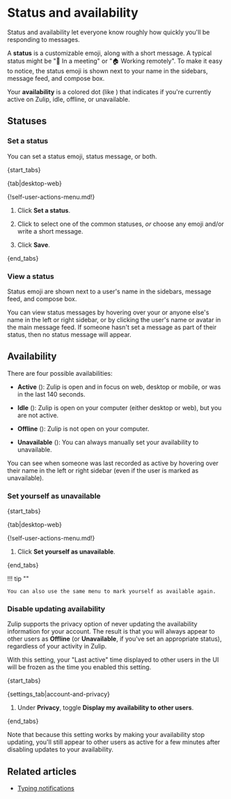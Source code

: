 # Status and availability

Status and availability let everyone know roughly how quickly you'll be
responding to messages.

A **status** is a customizable emoji, along with a short message. A typical
status might be "📅 In a meeting" or "🏠 Working remotely". To make it easy to
notice, the status emoji is shown next to your name in the sidebars, message
feed, and compose box.

Your **availability** is a colored dot (like <span class="indicator green
solid"></span>) that indicates if you're currently active on Zulip, idle,
offline, or unavailable.

## Statuses

### Set a status

You can set a status emoji, status message, or both.

{start_tabs}

{tab|desktop-web}

{!self-user-actions-menu.md!}

1. Click **Set a status**.

1. Click to select one of the common statuses, *or* choose any emoji and/or
   write a short message.

1. Click **Save**.

{end_tabs}

### View a status

Status emoji are shown next to a user's name in the sidebars, message feed,
and compose box.

You can view status messages by hovering over your or anyone else's name in the
left or right sidebar, or by clicking the user's name or avatar in the main
message feed. If someone hasn't set a message as part of their status, then no
status message will appear.

## Availability

There are four possible availabilities:

* **Active** (<span class="indicator green solid"></span>): Zulip is
  open and in focus on web, desktop or mobile, or was in the last 140
  seconds.

* **Idle** (<span class="indicator orange"></span>): Zulip is open on
  your computer (either desktop or web), but you are not active.

* **Offline** (<span class="indicator grey"></span>): Zulip is not
  open on your computer.

* **Unavailable** (<span class="indicator grey-line"></span>): You can
  always manually set your availability to unavailable.


You can see when someone was last recorded as active by hovering over
their name in the left or right sidebar (even if the user is marked as
unavailable).

### Set yourself as unavailable

{start_tabs}

{tab|desktop-web}

{!self-user-actions-menu.md!}

1. Click **Set yourself as unavailable**.

{end_tabs}

!!! tip ""

    You can also use the same menu to mark yourself as available again.

### Disable updating availability

Zulip supports the privacy option of never updating the availability
information for your account.  The result is that you will always
appear to other users as **Offline** (or **Unavailable**, if you've
set an appropriate status), regardless of your activity in Zulip.

With this setting, your "Last active" time displayed to other users in
the UI will be frozen as the time you enabled this setting.

{start_tabs}

{settings_tab|account-and-privacy}

1. Under **Privacy**, toggle **Display my availability to other users**.

{end_tabs}

Note that because this setting works by making your availability stop
updating, you'll still appear to other users as active for a few
minutes after disabling updates to your availability.

## Related articles

* [Typing notifications](/help/typing-notifications)
